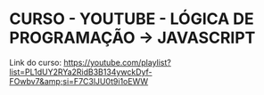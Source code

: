 # CURSO - YOUTUBE - LÓGICA DE PROGRAMAÇÃO -> JAVASCRIPT
Link do curso: https://youtube.com/playlist?list=PL1dUY2RYa2RidB3B134ywckDyf-FOwbv7&amp;si=F7C3lJU0t9i1oEWW

